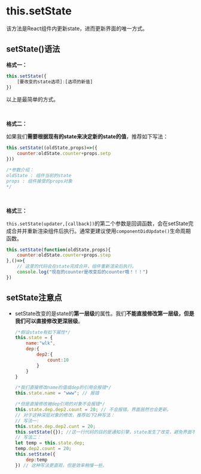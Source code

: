 # this.setState

该方法是React组件内更新state，进而更新界面的唯一方式。

## **setState()语法**

**格式一：**

```javascript
this.setState({
    [要改变的state选项]:[选项的新值]
})
```

以上是最简单的方式。

<br/>

**格式二：**

如果我们**需要根据现有的state来决定新的state的值**，推荐如下写法：

```javascript
this.setState((oldState,props)=>({
    counter:oldState.counter+props.setp
}))

/*参数介绍：
oldState : 组件当前的state
props : 组件接受的props对象
*/
```

<br/>

**格式三：**

`this.setState(updater,[callback])`的第二个参数是回调函数，会在setState完成合并并重新渲染组件后执行。通常更建议使用`componentDidUpdate()`生命周期函数。

```javascript
this.setState(function(oldState,props){
    counter:oldState.counter+props.step
},()=>{
    // 这里的代码会在state完成合并，组件重新渲染后执行。
    console.log("现在的counter是改变后的counter哦！！！")
})
```





## setState注意点

- setState改变的是state的**第一层级**的属性。我们**不能直接修改第一层级，但是我们可以直接修改更深层级**。

  ```javascript
  /*假设state有如下属性*/
  this.state = {
      name:"wlk",
      dep:{
          dep2:{
              count:10
          }
      }
  }
  
  /*我们直接修改name的值或dep的引用会报错*/
  this.state.name = "www"; // 报错
  
  /*但是直接修改被dep引用的对象不会报错*/
  this.state.dep.dep2.count = 20; // 不会报错，界面居然也会更新。
  // 对于这种深层对象的修改，推荐如下2种写法：
  // 写法一:
  this.state.dep.dep2.cunt = 20;
  this.setState({}); //这一行代码的目的是通知引擎，state发生了改变，避免界面不更新的潜在危险。
  // 写法二：
  let temp = this.state.dep;
  temp.dep2.count = 20;
  this.setState({
      dep:temp
  }) // 这种写法更直观，但是效率稍慢一些。
  ```

  